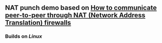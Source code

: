 ## NAT punch demo based on [How to communicate peer-to-peer through NAT (Network Address Translation) firewalls](http://www.mindcontrol.org/~hplus/nat-punch.html) 

### Builds on *Linux*
